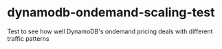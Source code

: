 # dynamodb-ondemand-scaling-test
Test to see how well DynamoDB's ondemand pricing deals with different traffic patterns
